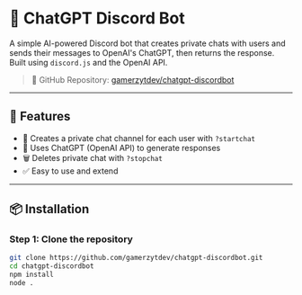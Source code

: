 # 🤖 ChatGPT Discord Bot

A simple AI-powered Discord bot that creates private chats with users and sends their messages to OpenAI's ChatGPT, then returns the response. Built using `discord.js` and the OpenAI API.

> 🔗 GitHub Repository: [gamerzytdev/chatgpt-discordbot](https://github.com/gamerzytdev/chatgpt-discordbot.git)

---

## 🌟 Features

- 🔐 Creates a private chat channel for each user with `?startchat`
- 🧠 Uses ChatGPT (OpenAI API) to generate responses
- 🗑️ Deletes private chat with `?stopchat`
- ✅ Easy to use and extend

---

## 📦 Installation

### Step 1: Clone the repository

```bash
git clone https://github.com/gamerzytdev/chatgpt-discordbot.git
cd chatgpt-discordbot
npm install
node .
